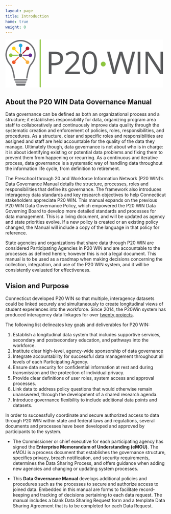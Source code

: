 ```yaml
---
layout: page
title: Introduction
home: true
weight: 0
---
```

<img src="assets/images/P20WINlogo_color.png" height="150">

## About the P20 WIN Data Governance Manual 

Data governance can be defined as both an organizational process and a structure; it establishes responsibility for data, organizing program area staff to collaboratively and continuously improve data quality through the systematic creation and enforcement of policies, roles, responsibilities, and procedures. As a structure, clear and specific roles and responsibilities are assigned and staff are held accountable for the quality of the data they manage. Ultimately though, data governance is not about who is in charge: it is about identifying existing or potential data problems and fixing them to prevent them from happening or recurring. As a continuous and iterative process, data governance is a systematic way of handling data throughout the information life cycle, from definition to retirement. 

The Preschool through 20 and Workforce Information Network (P20 WIN)’s Data Governance Manual details the structure, processes, roles and responsibilities that define its governance. The framework also introduces interagency data standards and key research objectives to help Connecticut stakeholders appreciate P20 WIN. This manual expands on the previous P20 WIN Data Governance Policy, which empowered the P20 WIN Data Governing Board to develop more detailed standards and processes for data management. This is a living document, and will be updated as agency and state priorities evolve. If a new policy is created or an existing policy changed, the Manual will include a copy of the language in that policy for reference.

State agencies and organizations that share data through P20 WIN are considered Participating Agencies in P20 WIN and are accountable to the processes as defined herein; however this is not a legal document. This manual is to be used as a roadmap when making decisions concerning the collection, integration, and use of the P20 WIN system, and it will be consistently evaluated for effectiveness.


## Vision and Purpose

Connecticut developed P20 WIN so that multiple, interagency datasets could be linked securely and simultaneously to create longitudinal views of student experiences into the workforce. Since 2014, the P20Win system has produced interagency data linkages for over [twenty projects](https://portal.ct.gov/OPM/P20Win/Reports).  

The following list delineates key goals and deliverables for P20 WIN: 
1. Establish a longitudinal data system that includes supportive services, secondary and postsecondary education, and pathways into the workforce.
2. Institute clear high-level, agency-wide sponsorship of data governance
3. Integrate accountability for successful data management throughout all levels of each Participating Agency.
4. Ensure data security for confidential information at rest and during transmission and the protection of individual privacy. 
5. Provide clear definitions of user roles, system access and approval processes.
6. Link data to address policy questions that would otherwise remain unanswered, through the development of a shared research agenda. 
7. Introduce governance flexibility to include additional data points and datasets.

In order to successfully coordinate and secure authorized access to data through P20 WIN within state and federal laws and regulations, several documents and processes have been developed and approved by participants to the system. 

* The Commissioner or chief executive for each participating agency has signed the **Enterprise Memorandum of Understanding (eMOU)**. The eMOU is a process document that establishes the governance structure, specifies privacy, breach notification, and security requirements, determines the Data Sharing Process, and offers guidance when adding new agencies and changing or updating system processes. 
  
* This **Data Governance Manual** develops additional policies and procedures such as the processes to secure and authorize access to joined data. Embedded in this manual are forms to facilitate record-keeping and tracking of decisions pertaining to each data request. The manual includes a blank Data Sharing Request form and a template Data Sharing Agreement that is to be completed for each Data Request.
